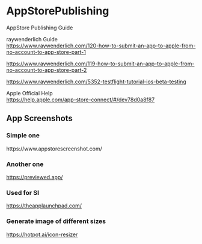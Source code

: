 # AppStorePublishing
AppStore Publishing Guide

raywenderlich Guide <br />
https://www.raywenderlich.com/120-how-to-submit-an-app-to-apple-from-no-account-to-app-store-part-1

https://www.raywenderlich.com/119-how-to-submit-an-app-to-apple-from-no-account-to-app-store-part-2

https://www.raywenderlich.com/5352-testflight-tutorial-ios-beta-testing


Apple Official Help <br />
https://help.apple.com/app-store-connect/#/dev78d0a8f87


<h2> App Screenshots</h2>

<h3> Simple one</h3>
https://www.appstorescreenshot.com/

<h3> Another one</h3>

https://previewed.app/

<h3> Used for SI </h3>

https://theapplaunchpad.com/

<h3> Generate image of different sizes </h3>

https://hotpot.ai/icon-resizer
